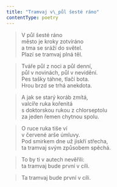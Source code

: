 ```yaml
---
title: "Tramvaj v\_půl šesté ráno"
contentType: poetry
---
```


> V půl šesté ráno  
> město je kroky zotvíráno  
> a tma se sráží do světel.  
> Plazí se tramvaj plná těl.

  

> Tváře půl z noci a půl denní,  
> půl v novinách, půl v nevidění.  
> Pes tašky táhne, tlačí bota.  
> Hrou brzd se trhá anekdota.

  

> A jak se starý koráb zmítá,  
> valcíře ruka kořenitá  
> s doktorskou rukou z chlorseptolu  
> za jeden řemen chytnou spolu.

  

> O ruce ruka tiše ví  
> v červené arše úmluvy.  
> Pod smirkem dne už jiskří střecha,  
> ta tramvaj svým způsobem spěchá.

  

> To by ti v autech nevěřili:  
> ta tramvaj bude první v cíli.

  

> Ta tramvaj bude první v cíli.
